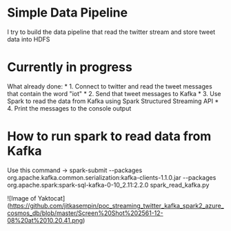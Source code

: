 # Simple Data Pipeline 
I try to build the data pipeline that read the twitter stream and store tweet data into HDFS

# Currently in progress
What already done:
      * 1. Connect to twitter and read the tweet messages that contain the word "iot"
      * 2. Send that tweet messages to Kafka
      * 3. Use Spark to read the data from Kafka using Spark Structured Streaming API
      * 4. Print the messages to the console output

# How to run spark to read data from Kafka 
Use this command -> spark-submit --packages org.apache.kafka.common.serialization:kafka-clients-1.1.0.jar --packages org.apache.spark:spark-sql-kafka-0-10_2.11:2.2.0 spark_read_kafka.py

![Image of Yaktocat]
(https://github.com/jitkasempin/poc_streaming_twitter_kafka_spark2_azure_cosmos_db/blob/master/Screen%20Shot%202561-12-08%20at%2010.20.41.png)
